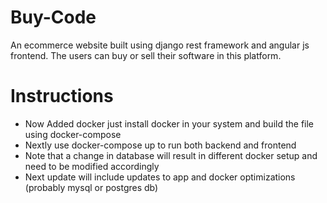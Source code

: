 # Buy-Code

 An ecommerce website built using django rest framework and angular js frontend. The users can buy or sell their software in this platform.
 
# Instructions
  - Now Added docker just install docker in your system and build the file using docker-compose
  - Nextly use docker-compose up to run both backend and frontend
  - Note that a change in database will result in different docker setup and need to be modified accordingly
  - Next update will include updates to app and docker optimizations (probably mysql or postgres db)
 
